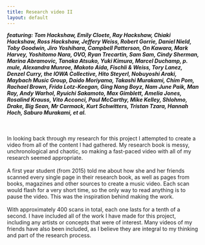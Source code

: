 ```yaml
---
title: Research video II
layout: default
---
```


***featuring: Tom Hackshaw, Emily Cloete, Ray Hackshaw, Chiaki Hackshaw, Ross Hackshaw, Jeffery Weiss, Robert Gorrie, Daniel Nield, Toby Goodwin, Jiro Yoshihara, Campbell Patterson, On Kawara, Mark Harvey, Yoshitomo Nara, OVO, Ryan Trecartin, Sam Sam, Cindy Sherman, Marina Abramovic, Tanaka Atsuko, Yuki Kimura, Marcel Duchamp, p. mule, Alexandra Munroe, Makoto Aida, Fischli & Weiss, Tory Lanez, Denzel Curry, the IOWA Collective, Hito Steyerl, Nobuyoshi Araki, Maybach Music Group, Daido Moriyama, Takashi Murakami, Chim Pom, Rachael Brown, Frida Lotz-Keegan, Ging Nang Boyz, Nam June Paik, Man Ray, Andy Warhol, Ryuichi Sakamoto, Max Gimblett, Amelia Jones, Rosalind Krauss, Vito Acconci, Paul McCarthy, Mike Kelley, Shlohmo, Drake, Big Sean, Mr Carmack, Kurt Schwitters, Tristan Tzara, Hannah Hoch, Saburo Murakami, et al.***
<br><br><br><br>
In looking back through my research for this project I attempted to create a video from all of the content I had gathered. My research book is messy, unchronological and chaotic, so making a fast-paced video with all of my research seemed appropriate.
<br><br>
A first year student (from 2015) told me about how she and her friends scanned every single page in their research book, as well as pages from books, magazines and other sources to create a music video. Each scan would flash for a very short time, so the only way to read anything is to pause the video. This was the inspiration behind making the work.
<br><br>
With approximately 400 scans in total, each one lasts for a tenth of a second. I have included all of the work I have made for this project, including any artists or concepts that were of interest. Many videos of my friends have also been included, as I believe they are integral to my thinking and part of the research process.


